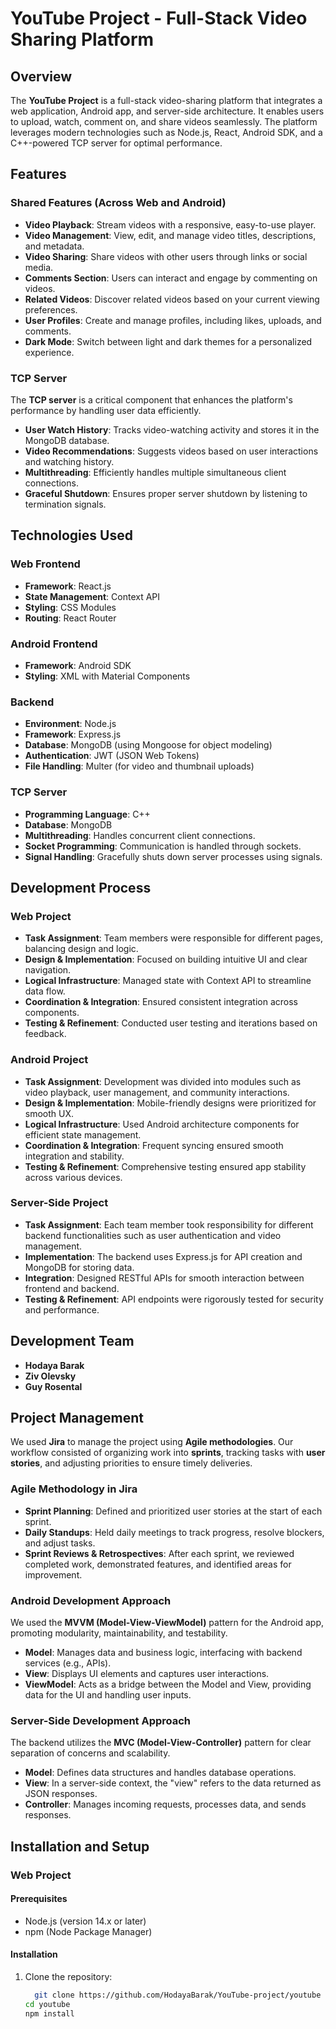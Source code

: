 # YouTube Project - Full-Stack Video Sharing Platform

## Overview

The **YouTube Project** is a full-stack video-sharing platform that integrates a web application, Android app, and server-side architecture. It enables users to upload, watch, comment on, and share videos seamlessly. The platform leverages modern technologies such as Node.js, React, Android SDK, and a C++-powered TCP server for optimal performance.

## Features

### Shared Features (Across Web and Android)

- **Video Playback**: Stream videos with a responsive, easy-to-use player.
- **Video Management**: View, edit, and manage video titles, descriptions, and metadata.
- **Video Sharing**: Share videos with other users through links or social media.
- **Comments Section**: Users can interact and engage by commenting on videos.
- **Related Videos**: Discover related videos based on your current viewing preferences.
- **User Profiles**: Create and manage profiles, including likes, uploads, and comments.
- **Dark Mode**: Switch between light and dark themes for a personalized experience.

### TCP Server

The **TCP server** is a critical component that enhances the platform's performance by handling user data efficiently.

- **User Watch History**: Tracks video-watching activity and stores it in the MongoDB database.
- **Video Recommendations**: Suggests videos based on user interactions and watching history.
- **Multithreading**: Efficiently handles multiple simultaneous client connections.
- **Graceful Shutdown**: Ensures proper server shutdown by listening to termination signals.

## Technologies Used

### Web Frontend

- **Framework**: React.js
- **State Management**: Context API
- **Styling**: CSS Modules
- **Routing**: React Router

### Android Frontend

- **Framework**: Android SDK
- **Styling**: XML with Material Components

### Backend

- **Environment**: Node.js
- **Framework**: Express.js
- **Database**: MongoDB (using Mongoose for object modeling)
- **Authentication**: JWT (JSON Web Tokens)
- **File Handling**: Multer (for video and thumbnail uploads)

### TCP Server

- **Programming Language**: C++
- **Database**: MongoDB
- **Multithreading**: Handles concurrent client connections.
- **Socket Programming**: Communication is handled through sockets.
- **Signal Handling**: Gracefully shuts down server processes using signals.

## Development Process

### Web Project

- **Task Assignment**: Team members were responsible for different pages, balancing design and logic.
- **Design & Implementation**: Focused on building intuitive UI and clear navigation.
- **Logical Infrastructure**: Managed state with Context API to streamline data flow.
- **Coordination & Integration**: Ensured consistent integration across components.
- **Testing & Refinement**: Conducted user testing and iterations based on feedback.

### Android Project

- **Task Assignment**: Development was divided into modules such as video playback, user management, and community interactions.
- **Design & Implementation**: Mobile-friendly designs were prioritized for smooth UX.
- **Logical Infrastructure**: Used Android architecture components for efficient state management.
- **Coordination & Integration**: Frequent syncing ensured smooth integration and stability.
- **Testing & Refinement**: Comprehensive testing ensured app stability across various devices.

### Server-Side Project

- **Task Assignment**: Each team member took responsibility for different backend functionalities such as user authentication and video management.
- **Implementation**: The backend uses Express.js for API creation and MongoDB for storing data.
- **Integration**: Designed RESTful APIs for smooth interaction between frontend and backend.
- **Testing & Refinement**: API endpoints were rigorously tested for security and performance.

## Development Team

- **Hodaya Barak**
- **Ziv Olevsky**
- **Guy Rosental**

## Project Management

We used **Jira** to manage the project using **Agile methodologies**. Our workflow consisted of organizing work into **sprints**, tracking tasks with **user stories**, and adjusting priorities to ensure timely deliveries.

### Agile Methodology in Jira

- **Sprint Planning**: Defined and prioritized user stories at the start of each sprint.
- **Daily Standups**: Held daily meetings to track progress, resolve blockers, and adjust tasks.
- **Sprint Reviews & Retrospectives**: After each sprint, we reviewed completed work, demonstrated features, and identified areas for improvement.

### Android Development Approach

We used the **MVVM (Model-View-ViewModel)** pattern for the Android app, promoting modularity, maintainability, and testability.

- **Model**: Manages data and business logic, interfacing with backend services (e.g., APIs).
- **View**: Displays UI elements and captures user interactions.
- **ViewModel**: Acts as a bridge between the Model and View, providing data for the UI and handling user inputs.

### Server-Side Development Approach

The backend utilizes the **MVC (Model-View-Controller)** pattern for clear separation of concerns and scalability.

- **Model**: Defines data structures and handles database operations.
- **View**: In a server-side context, the "view" refers to the data returned as JSON responses.
- **Controller**: Manages incoming requests, processes data, and sends responses.

## Installation and Setup

### Web Project

#### Prerequisites

- Node.js (version 14.x or later)
- npm (Node Package Manager)

#### Installation

1. Clone the repository:
   ```bash
     git clone https://github.com/HodayaBarak/YouTube-project/youtube
   cd youtube
   npm install

